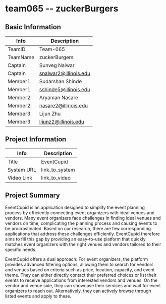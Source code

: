# team065 -- zuckerBurgers

## Basic Information

|   Info      |        Description     |
| ----------- | ---------------------- |
| TeamID      |        Team-065        |
| TeamName    |        zuckerBurgers       |
| Captain     |       Sunveg Nalwar     |
| Captain     |   snalwar2@illinois.edu |
| Member1     |       Sudarshan Shinde      |
| Member1     |    sshinde5@illinois.edu   |
| Member2     |        Aryaman Nasare     |
| Member2     |   nasare2@illinois.edu  |
| Member3     |        Lijun Zhu       |
| Member3     |   lijunz2@illinois.edu  |

## Project Information

|   Info      |        Description     |
| ----------- | ---------------------- |
|  Title      |       EventCupid     |
| System URL  |      link_to_system    |
| Video Link  |      link_to_video     |

## Project Summary

EventCupid is an application designed to simplify the event planning process by efficiently connecting event organizers with ideal venues and vendors. Many event organizers face challenges in finding ideal venues and vendors on time, complicating the planning process and causing events to be procrastinated. Based on our research, there are few corresponding applications that address these challenges efficiently. EventCupid therefore aims to fill this gap by providing an easy-to-use platform that quickly matches event organizers with the right venues and vendors tailored to their specific needs.

EventCupid offers a dual approach: For event organizers, the platform provides advanced filtering options, allowing them to search for vendors and venues based on criteria such as price, location, capacity, and event theme. They can either directly contact their preferred choices or list their events to receive applications from interested vendors and venues. On the vendor and venue side, they can showcase their services and wait for event organizers to reach out. Alternatively, they can actively browse through listed events and apply to these. 

